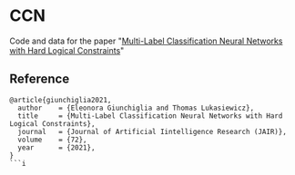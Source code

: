 # CCN

Code and data for the paper "[Multi-Label Classification Neural Networks with Hard Logical Constraints](https://dl.acm.org/doi/pdf/10.1613/jair.1.12850)"





## Reference
```
@article{giunchiglia2021,
  author    = {Eleonora Giunchiglia and Thomas Lukasiewicz},
  title     = {Multi-Label Classification Neural Networks with Hard Logical Constraints},
  journal   = {Journal of Artificial Iintelligence Research (JAIR)},
  volume    = {72},
  year      = {2021},
}
```i 

